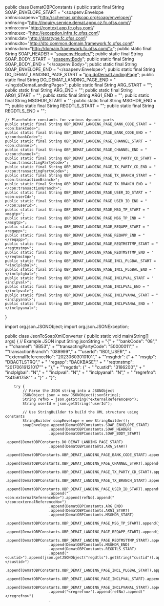 public class DematOBPConstants {
    public static final String SOAP_ENVELOPE_START = "<soapenv:Envelope xmlns:soapenv=\"http://schemas.xmlsoap.org/soap/envelope/\" xmlns:ing=\"http://inquiry.service.demat.appx.cz.fc.ofss.com/\" xmlns:con=\"http://context.app.fc.ofss.com\" xmlns:exc=\"http://exception.infra.fc.ofss.com\" xmlns:dat=\"http://datatype.fc.ofss.com\" xmlns:dto=\"http://dto.common.domain.framework.fc.ofss.com\" xmlns:dom=\"http://domain.framework.fc.ofss.com\">";
    public static final String SOAP_HEADER = "<soapenv:Header/>";
    public static final String SOAP_BODY_START = "<soapenv:Body>";
    public static final String SOAP_BODY_END = "</soapenv:Body>";
    public static final String SOAP_ENVELOPE_END = "</soapenv:Envelope>";
    public static final String DO_DEMAT_LANDING_PAGE_START = "<ing:doDematLandingPage>";
    public static final String DO_DEMAT_LANDING_PAGE_END = "</ing:doDematLandingPage>";
    public static final String ARG_START = "<arg>";
    public static final String ARG_END = "</arg>";
    public static final String ARG1_START = "<arg1>";
    public static final String ARG1_END = "</arg1>";
    public static final String MSGHDR_START = "<msghdr>";
    public static final String MSGHDR_END = "</msghdr>";
    public static final String REGDTLS_START = "<regdtls>";
    public static final String REGDTLS_END = "</regdtls>";

    // Placeholder constants for various dynamic parts
    public static final String OBP_DEMAT_LANDING_PAGE_BANK_CODE_START = "<con:bankCode>";
    public static final String OBP_DEMAT_LANDING_PAGE_BANK_CODE_END = "</con:bankCode>";
    public static final String OBP_DEMAT_LANDING_PAGE_CHANNEL_START = "<con:channel>";
    public static final String OBP_DEMAT_LANDING_PAGE_CHANNEL_END = "</con:channel>";
    public static final String OBP_DEMAT_LANDING_PAGE_TX_PARTY_CD_START = "<con:transactingPartyCode>";
    public static final String OBP_DEMAT_LANDING_PAGE_TX_PARTY_CD_END = "</con:transactingPartyCode>";
    public static final String OBP_DEMAT_LANDING_PAGE_TX_BRANCH_START = "<con:transactionBranch>";
    public static final String OBP_DEMAT_LANDING_PAGE_TX_BRANCH_END = "</con:transactionBranch>";
    public static final String OBP_DEMAT_LANDING_PAGE_USER_ID_START = "<con:userId>";
    public static final String OBP_DEMAT_LANDING_PAGE_USER_ID_END = "</con:userId>";
    public static final String OBP_DEMAT_LANDING_PAGE_MSG_TP_START = "<msgtp>";
    public static final String OBP_DEMAT_LANDING_PAGE_MSG_TP_END = "</msgtp>";
    public static final String OBP_DEMAT_LANDING_PAGE_REQAPP_START = "<reqapp>";
    public static final String OBP_DEMAT_LANDING_PAGE_REQAPP_END = "</reqapp>";
    public static final String OBP_DEMAT_LANDING_PAGE_REQTMSTTMP_START = "<reqtmstmp>";
    public static final String OBP_DEMAT_LANDING_PAGE_REQTMSTTMP_END = "</reqtmstmp>";
    public static final String OBP_DEMAT_LANDING_PAGE_INCL_PLGBAL_START = "<inclplgbal>";
    public static final String OBP_DEMAT_LANDING_PAGE_INCL_PLGBAL_END = "</inclplgbal>";
    public static final String OBP_DEMAT_LANDING_PAGE_INCLPVAL_START = "<inclpval>";
    public static final String OBP_DEMAT_LANDING_PAGE_INCLPVAL_END = "</inclpval>";
    public static final String OBP_DEMAT_LANDING_PAGE_INCLPVANAL_START = "<inclpyanal>";
    public static final String OBP_DEMAT_LANDING_PAGE_INCLPVANAL_END = "</inclpyanal>";
}



import org.json.JSONObject;
import org.json.JSONException;

public class JsonToSoapXmlConverter {
    public static void main(String[] args) {
        // Example JSON input
        String jsonString = "{"
                + "\"bankCode\": \"08\","
                + "\"channel\": \"BB53\","
                + "\"transactingPartyCode\": \"50000011\","
                + "\"transactionBranch\": \"089999\","
                + "\"userId\": \"IB01_USER\","
                + "\"externalReferenceNo\": \"20230603010101\","
                + "\"msghdr\": {"
                + "    \"msgtp\": \"DBACTLSTRQ\","
                + "    \"regapp\": \"BACKBASE\","
                + "    \"reqtmstmp\": \"20170616121017\""
                + "},"
                + "\"regdtls\": {"
                + "    \"custid\": \"3186200\","
                + "    \"inclplgbal\": \"N\","
                + "    \"inclpval\": \"N\","
                + "    \"inclpyanal\": \"N\","
                + "    \"regrefno\": \"341561758\""
                + "}"
                + "}";

        try {
            // Parse the JSON string into a JSONObject
            JSONObject json = new JSONObject(jsonString);
            String refNo = json.getString("externalReferenceNo");
            String userId = json.getString("userId");

            // Use StringBuilder to build the XML structure using constants
            StringBuilder soapEnvelope = new StringBuilder();
            soapEnvelope.append(DematOBPConstants.SOAP_ENVELOPE_START)
                        .append(DematOBPConstants.SOAP_HEADER)
                        .append(DematOBPConstants.SOAP_BODY_START)
                        .append(DematOBPConstants.DO_DEMAT_LANDING_PAGE_START)
                        .append(DematOBPConstants.ARG_START)
                        .append(DematOBPConstants.OBP_DEMAT_LANDING_PAGE_BANK_CODE_START).append(json.getString("bankCode")).append(DematOBPConstants.OBP_DEMAT_LANDING_PAGE_BANK_CODE_END)
                        .append(DematOBPConstants.OBP_DEMAT_LANDING_PAGE_CHANNEL_START).append(json.getString("channel")).append(DematOBPConstants.OBP_DEMAT_LANDING_PAGE_CHANNEL_END)
                        .append(DematOBPConstants.OBP_DEMAT_LANDING_PAGE_TX_PARTY_CD_START).append(json.getString("transactingPartyCode")).append(DematOBPConstants.OBP_DEMAT_LANDING_PAGE_TX_PARTY_CD_END)
                        .append(DematOBPConstants.OBP_DEMAT_LANDING_PAGE_TX_BRANCH_START).append(json.getString("transactionBranch")).append(DematOBPConstants.OBP_DEMAT_LANDING_PAGE_TX_BRANCH_END)
                        .append(DematOBPConstants.OBP_DEMAT_LANDING_PAGE_USER_ID_START).append(userId).append(DematOBPConstants.OBP_DEMAT_LANDING_PAGE_USER_ID_END)
                        .append("<con:externalReferenceNo>").append(refNo).append("</con:externalReferenceNo>")
                        .append(DematOBPConstants.ARG_END)
                        .append(DematOBPConstants.ARG1_START)
                        .append(DematOBPConstants.MSGHDR_START)
                        .append(DematOBPConstants.OBP_DEMAT_LANDING_PAGE_MSG_TP_START).append(json.getJSONObject("msghdr").getString("msgtp")).append(DematOBPConstants.OBP_DEMAT_LANDING_PAGE_MSG_TP_END)
                        .append(DematOBPConstants.OBP_DEMAT_LANDING_PAGE_REQAPP_START).append(json.getJSONObject("msghdr").getString("regapp")).append(DematOBPConstants.OBP_DEMAT_LANDING_PAGE_REQAPP_END)
                        .append(DematOBPConstants.OBP_DEMAT_LANDING_PAGE_REQTMSTTMP_START).append(json.getJSONObject("msghdr").getString("reqtmstmp")).append(DematOBPConstants.OBP_DEMAT_LANDING_PAGE_REQTMSTTMP_END)
                        .append(DematOBPConstants.MSGHDR_END)
                        .append(DematOBPConstants.REGDTLS_START)
                        .append("<custid>").append(json.getJSONObject("regdtls").getString("custid")).append("</custid>")
                        .append(DematOBPConstants.OBP_DEMAT_LANDING_PAGE_INCL_PLGBAL_START).append(json.getJSONObject("regdtls").getString("inclplgbal")).append(DematOBPConstants.OBP_DEMAT_LANDING_PAGE_INCL_PLGBAL_END)
                        .append(DematOBPConstants.OBP_DEMAT_LANDING_PAGE_INCLPVAL_START).append(json.getJSONObject("regdtls").getString("inclpval")).append(DematOBPConstants.OBP_DEMAT_LANDING_PAGE_INCLPVAL_END)
                        .append(DematOBPConstants.OBP_DEMAT_LANDING_PAGE_INCLPVANAL_START).append(json.getJSONObject("regdtls").getString("inclpyanal")).append(DematOBPConstants.OBP_DEMAT_LANDING_PAGE_INCLPVANAL_END)
                        .append("<regrefno>").append(refNo).append("</regrefno>")
                        .
